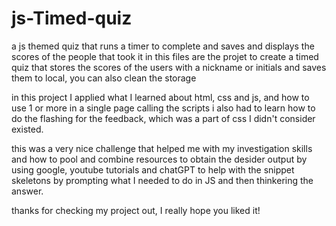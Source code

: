 # js-Timed-quiz
a js themed quiz that runs a timer to complete and saves and displays the scores of the people that took it
 in this files are the projet to create a timed quiz that stores the scores of the users with a nickname or initials and saves them to local, you can also clean the storage

 in this project I applied what I learned about html, css and js, and how to use 1 or more in a single page calling the scripts
 i also had to learn how to do the flashing for the feedback, which was a part of css I didn't consider existed.

this was a very nice challenge that helped me with my investigation skills and how to pool and combine resources to obtain the desider output by using google, youtube tutorials and chatGPT to help with the snippet skeletons by prompting what I needed to do in JS and then 
thinkering the answer.

thanks for checking my project out, I really hope you liked it!
